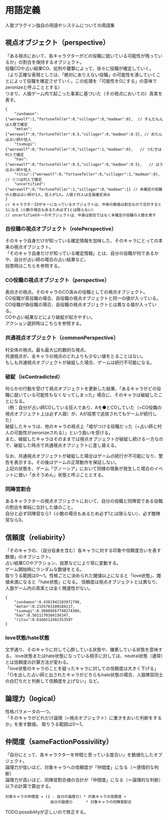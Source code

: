 # 用語定義
人狼プラグイン独自の用語やシステムについての用語集

## 視点オブジェクト（perspective）
「ある視点において、各キャラクターがどの役職に就いている可能性が残っているか」の割合を保持するオブジェクト。  
役職COや占い結果CO、処刑や襲撃によって、徐々に役職が確定していく。  
（より正確な表現としては、「絶対にありえない役職」の可能性を潰していくことによって役職を確定させていく。この処理を「可能性を0にする」の意味でzeronizeと呼ぶこととする）  
つまり、人狼ゲーム内で起こった事実に基づいた（その視点においての）真実を表す。  
```
{
    "zundamon":{"werewolf":1,"fortuneTeller":0,"villager":0,"madman":0},  // ずんだもんは人狼で確定
    "metan":{"werewolf":0,"fortuneTeller":0.5,"villager":0,"madman":0.5}, // めたんは占い師か狂人
    "tsumugi":{"werewolf":0,"fortuneTeller":0,"villager":1,"madman":0},   // つむぎは村人で確定
    "hau":{"werewolf":0,"fortuneTeller":0.5,"villager":0,"madman":0.5},   // はうは占い師か狂人
    "ritsu":{"werewolf":0,"fortuneTeller":0,"villager":1,"madman":0},     // リツは村人で確定
    "uncertified":{"werewolf":0,"fortuneTeller":1,"villager":0,"madman":1} // 未確定の役職の人数は占い師が1人、狂人が1人。人狼と村人は全員確定済み
}
// キャラクタ－IDがキーになっているオブジェクトは、中身の数値は割合なので合計すると1になる（小数の場合もあるため必ず1とは限らない）
// uncertifiedキーのオブジェクトは、中身は割合ではなく未確定の役職の人数を表す
```

### 自役職の視点オブジェクト（rolePerspective）
そのキャラ自身だけが知っている確定情報を加味した、そのキャラにとっての本来の視点オブジェクト。  
「そのキャラ自身だけが知っている確定情報」とは、自分の役職が何であるかや、自分が占い師の場合の占い結果など。  
投票時はこちらを参照する。

### CO役職の視点オブジェクト（perspective）
表向きの視点。そのキャラのCO済みの役職としての視点オブジェクト。  
CO役職が真役職の場合、自役職の視点オブジェクトと同一の値が入っている。  
CO役職が偽役職の場合、自役職の視点オブジェクトとは異なる値が入っている。  
COや占い結果などにより破綻が起きやすい。  
アクション選択時はこちらを参照する。

### 共通視点オブジェクト（commonPerspective）
村全体の視点。最も最大公約数的な視点。  
共通視点が、全キャラの視点のどれよりも少ない値をとることはない。  
もしも共通視点オブジェクトが破綻した場合、ゲームは続行不可能になる。

### 破綻（isContradicted）
何らかの行動を受けて視点オブジェクトを更新した結果、「あるキャラがどの役職に就いている可能性もなくなってしまった」場合に、そのキャラは破綻したことになる。  
（例：自分が占い師COしている狂人であり、Aを●とCOしていた（=CO役職の視点オブジェクト上は必ず人狼）が、Aが投票で追放されてもゲームが続行した）  
破綻したキャラは、他のキャラの視点上「嘘がつける役職だった（=占い師と村人の可能性がzeronizeされる）」という扱いを受ける。  
また、破綻したキャラはそのままでは視点オブジェクトが破綻し続ける一方なので、破綻した時点で共通視点オブジェクトに差し替える。  
  
なお、共通視点オブジェクトが破綻した場合はゲームの続行が不可能になり、警告を表示する。その後はゲームの正常動作を保証しない。  
上記の状態を、ゲーム「グノーシア」において同様の現象が発生した場合のイベントに倣い「水そうめん」状態と呼ぶこととする。

### 同陣営割合
あるキャラクターの視点オブジェクトにおいて、自分の役職と同陣営である役職の割合を単純に合計した値のこと。  
自分と必ず同陣営なら1（小数の場合もあるため必ず1とは限らない）、必ず敵陣営なら0。

## 信頼度（reliabirity）
「そのキャラの、（自分自身を含む）各キャラに対する印象や信頼度合いを表す数値」のオブジェクト。  
占い結果COやアクション、投票などにより常に変動する。  
ゲーム開始時にランダムな数値をとる。  
取りうる範囲は0～1。性格ごとに決められた閾値以上になると「love状態」、閾値未満になると「hate状態」になる。
信頼度は視点オブジェクトとは異なり、人狼ゲーム内の真実とは全く関連性がない。
```
{
    "zundamon":0.4381942103972798,
    "metan":0.2155763100184117,
    "tsumugi":0.36988567748274304,
    "hau":0.5011170304156347,
    "ritsu":0.6166512482353597
}
```
### love状態/hate状態
文字通り、そのキャラに対して心酔している状態や、嫌悪している状態を意味する。
love状態またはhate状態になっている相手に対しては、neutral状態（通常）とは信頼度の計算方法が変わる。  
「love状態のキャラのことを疑ったキャラに対しての信頼度は大きく下げる」  
「○を出した占い師と出されたキャラがどちらもhate状態の場合、人狼陣営同士の白打ちだと判断して信頼度を上げない」など。

## 論理力（logical）
性格パラメータの一つ。  
「そのキャラがどれだけ論理（=視点オブジェクト）に重きをおいた判断をするか」を表す数値。
取りうる範囲は0～1。  

## 仲間度（sameFactionPossivility）
「自分にとって、各キャラクターを仲間と思っている度合い」を数値化したオブジェクト。  
論理力が低いほど、対象キャラへの信頼度が「仲間度」になる（＝感情的な判断）  
論理力が高いほど、同陣営割合値の合計が「仲間度」になる（＝論理的な判断）  
以下の計算で算出する。  
```
対象キャラの仲間度 = (1 - 自分の論理力) * 対象キャラの信頼度 +
                    自分の論理力      * 対象キャラの同陣営割合
```
TODO:possibilityが正しいので修正する。
